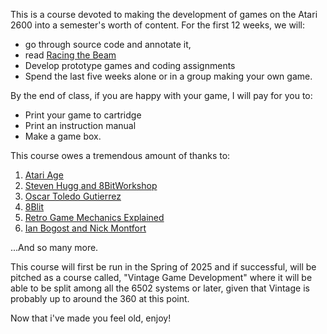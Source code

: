 This is a course devoted to making the development of games on the Atari 2600 into a semester's worth of content. For the first 12 weeks, we will:

* go through source code and annotate it, 
* read [Racing the Beam](https://www.amazon.com/Racing-Beam-Computer-Platform-Studies/dp/0262539764/)
* Develop prototype games and coding assignments
* Spend the last five weeks alone or in a group making your own game.

By the end of class, if you are happy with your game, I will pay for you to: 
* Print your game to cartridge
* Print an instruction manual
* Make a game box.

This course owes a tremendous amount of thanks to: 
1. [Atari Age](https://atariage.com/index.php)
2. [Steven Hugg and 8BitWorkshop](https://8bitworkshop.com/docs/blog/author/steven-hugg.html)
3. [Oscar Toledo Gutierrez](https://github.com/nanochess/book-Atari?tab=readme-ov-file)
4. [8Blit](https://8blit.com/)
5. [Retro Game Mechanics Explained](https://www.youtube.com/c/RetroGameMechanicsExplained)
6. [Ian Bogost and Nick Montfort](https://mitpress.mit.edu/series/platform-studies/)

...And so many more.

This course will first be run in the Spring of 2025 and if successful, will be pitched as a course called, "Vintage Game Development" where it will be able to be split among all the 6502 systems or later, given that Vintage is probably up to around the 360 at this point.

Now that i've made you feel old, enjoy!